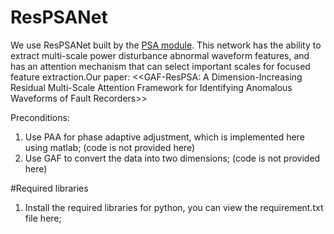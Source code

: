 # ResPSANet
We use ResPSANet built by the [PSA module](
https://doi.org/10.48550/arXiv.2105.14447). This network has the ability to extract multi-scale power disturbance abnormal waveform features, and has an attention mechanism that can select important scales for focused feature extraction.Our paper: <<GAF-ResPSA: A Dimension-Increasing Residual Multi-Scale Attention Framework for Identifying Anomalous Waveforms of Fault Recorders>>


Preconditions:
1. Use PAA for phase adaptive adjustment, which is implemented here using matlab; (code is not provided here)
2. Use GAF to convert the data into two dimensions; (code is not provided here)

#Required libraries
1. Install the required libraries for python, you can view the requirement.txt file here;


